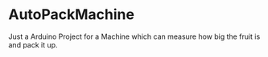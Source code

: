 # AutoPackMachine
Just a Arduino Project for a Machine which can measure how big the fruit is and pack it up.
